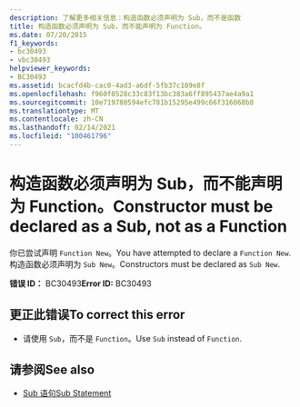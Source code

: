 ```yaml
---
description: 了解更多相关信息：构造函数必须声明为 Sub，而不是函数
title: 构造函数必须声明为 Sub，而不能声明为 Function。
ms.date: 07/20/2015
f1_keywords:
- bc30493
- vbc30493
helpviewer_keywords:
- BC30493
ms.assetid: bcacfd4b-cac0-4ad3-a6df-5fb37c189e8f
ms.openlocfilehash: f960f0528c33c83f13bc383a6ff895437ae4a9a1
ms.sourcegitcommit: 10e719780594efc781b15295e499c66f316068b8
ms.translationtype: MT
ms.contentlocale: zh-CN
ms.lasthandoff: 02/14/2021
ms.locfileid: "100461796"
---
```

# <a name="constructor-must-be-declared-as-a-sub-not-as-a-function"></a><span data-ttu-id="af5d2-103">构造函数必须声明为 Sub，而不能声明为 Function。</span><span class="sxs-lookup"><span data-stu-id="af5d2-103">Constructor must be declared as a Sub, not as a Function</span></span>

<span data-ttu-id="af5d2-104">你已尝试声明 `Function New`。</span><span class="sxs-lookup"><span data-stu-id="af5d2-104">You have attempted to declare a `Function New`.</span></span> <span data-ttu-id="af5d2-105">构造函数必须声明为 `Sub New`。</span><span class="sxs-lookup"><span data-stu-id="af5d2-105">Constructors must be declared as `Sub New`.</span></span>  
  
 <span data-ttu-id="af5d2-106">**错误 ID：** BC30493</span><span class="sxs-lookup"><span data-stu-id="af5d2-106">**Error ID:** BC30493</span></span>  
  
## <a name="to-correct-this-error"></a><span data-ttu-id="af5d2-107">更正此错误</span><span class="sxs-lookup"><span data-stu-id="af5d2-107">To correct this error</span></span>  
  
- <span data-ttu-id="af5d2-108">请使用 `Sub`，而不是 `Function`。</span><span class="sxs-lookup"><span data-stu-id="af5d2-108">Use `Sub` instead of `Function`.</span></span>  
  
## <a name="see-also"></a><span data-ttu-id="af5d2-109">请参阅</span><span class="sxs-lookup"><span data-stu-id="af5d2-109">See also</span></span>

- [<span data-ttu-id="af5d2-110">Sub 语句</span><span class="sxs-lookup"><span data-stu-id="af5d2-110">Sub Statement</span></span>](../language-reference/statements/sub-statement.md)
